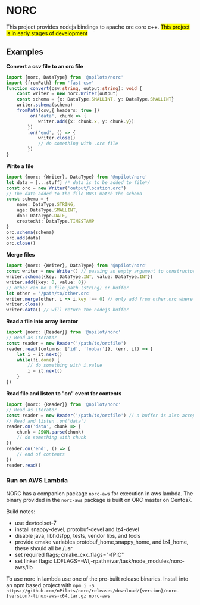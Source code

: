 # NORC

This project provides nodejs bindings to apache orc core c++.
<mark>This project is in early stages of development</mark>

## Examples

__Convert a csv file to an orc file__

```typescript
import {norc, DataType} from '@npilots/norc'
import {fromPath} from 'fast-csv'
function convert(csv:string, output:string): void {
    const writer = new norc.Writer(output)
    const schema = {x: DataType.SMALLINT, y: DataType.SMALLINT}
    writer.schema(schema)
    fromPath(csv,{ headers: true })
        .on('data', chunk => {
            writer.add({x: chunk.x, y: chunk.y})
        })
        .on('end', () => {
            writer.close()
            // do something with .orc file
        })
}
```

__Write a file__

```typescript
import {norc: {Writer}, DataType} from '@npilot/norc'
let data = [...stuff] /* data is to be added to file*/
const orc = new Writer('output/location.orc')
// The data added to the file MUST match the schema
const schema = {
    name: DataType.STRING,
    age: DataType.SMALLINT,
    dob: DataType.DATE,
    createdAt: DataType.TIMESTAMP
}
orc.schema(schema)
orc.add(data)
orc.close()
```

__Merge files__

```typescript
import {norc: {Writer}, DataType} from '@npilot/norc'
const writer = new Writer() // passing an empty argument to constructor will write to a nodejs buffer
writer.schema({key: DataType.INT, value: DataType.INT})
writer.add({key: 0, value: 0})
// other can be a file path (string) or buffer
let other = '/path/to/other.orc'
writer.merge(other, i => i.key !== 0) // only add from other.orc where the key is not 0
writer.close()
writer.data() // will return the nodejs buffer
```

__Read a file into array iterator__

```typescript
import {norc: {Reader}} from '@npilot/norc'
// Read as iterator
const reader = new Reader('/path/to/orcfile')
reader.read({columns: ['id', 'foobar']}, (err, it) => {
    let i = it.next()
    while(!i.done) {
        // do something with i.value
        i = it.next()
    }
})
```

__Read file and listen to "on" event for contents__

```typescript
import {norc: {Reader}} from '@npilot/norc'
// Read as iterator
const reader = new Reader('/path/to/orcfile') // a buffer is also acceptable
// Read and listen .on('data')
reader.on('data', chunk => {
    chunk = JSON.parse(chunk)
    // do something with chunk
})
reader.on('end', () => {
    // end of contents
})
reader.read()
```

### Run on AWS Lambda

NORC has a companion package `norc-aws` for execution in aws lambda.
The binary provided in the `norc-aws` package is built on ORC master on Centos7.


Build notes:

- use devtoolset-7
- install snappy-devel, protobuf-devel and lz4-devel 
- disable java, libhdsfpp, tests, vendor libs, and tools
- provide cmake variables protobuf_home,snappy_home, and lz4_home, these should all be /usr
- set required flags; cmake_cxx_flags="-fPIC"
- set linker flags: LDFLAGS=-Wl,-rpath=/var/task/node_modules/norc-aws/lib

To use norc in lambda use one of the pre-built release binaries. Install into an npm based project
with `npm i -S https://github.com/nPilots/norc/releases/download/{version}/norc-{version}-linux-aws-x64.tar.gz norc-aws`

